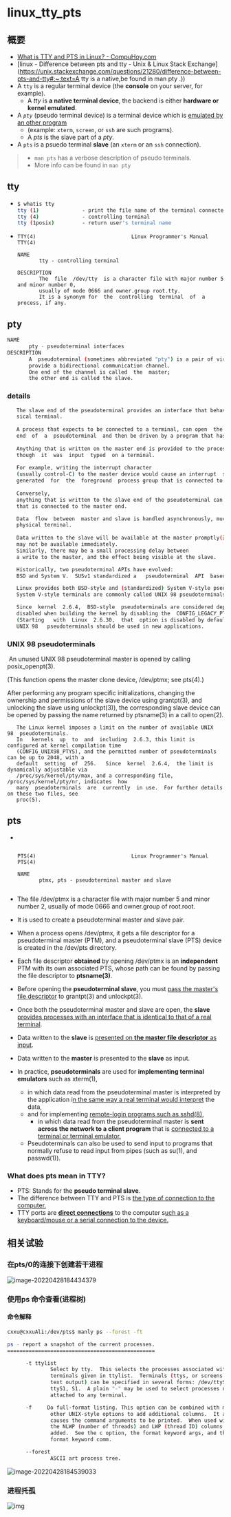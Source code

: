 # linux_tty_pts

## 概要

- [What is TTY and PTS in Linux? - CompuHoy.com](https://www.compuhoy.com/what-is-tty-and-pts-in-linux/)
- [linux - Difference between pts and tty - Unix & Linux Stack Exchange](https://unix.stackexchange.com/questions/21280/difference-between-pts-and-tty#:~:text=A tty is a native,be found in man pty .))
- A `tty` is a regular terminal device (the **console** on your server, for example).
  - A *tty* is **a native terminal device**, the backend is either **hardware or kernel emulated**.
- A *`pty`* (pseudo terminal device) is a terminal device which is <u>emulated by an other program</u>
  -  (example: `xterm`, `screen`, or `ssh` are such programs). 
  - A *pts* is the slave part of a *pty*.
- A `pts` is a psuedo terminal **slave** (an `xterm` or an `ssh` connection).

> - `man pts` has a verbose description of pseudo terminals.
> - More info can be found in `man pty`

## tty

- ```bash
  $ whatis tty
  tty (1)              - print the file name of the terminal connected to standard input
  tty (4)              - controlling terminal
  tty (1posix)         - return user's terminal name
  ```

- ```
  TTY(4)                               Linux Programmer's Manual                              TTY(4)
  
  NAME
         tty - controlling terminal
  
  DESCRIPTION
         The  file  /dev/tty  is a character file with major number 5 and minor number 0,
         usually of mode 0666 and owner.group root.tty. 
         It is a synonym for  the  controlling  terminal  of  a process, if any.
  ```
## pty

```bash
NAME
       pty - pseudoterminal interfaces
DESCRIPTION
       A  pseudoterminal (sometimes abbreviated "pty") is a pair of virtual character devices that
       provide a bidirectional communication channel. 
       One end of the channel is called  the  master; 
       the other end is called the slave.
```

### details

```bash
   The slave end of the pseudoterminal provides an interface that behaves exactly like a clas‐
   sical terminal.
   
   A process that expects to be connected to a terminal, can open  the  slave
   end  of  a  pseudoterminal  and then be driven by a program that has opened the master end.
   
   Anything that is written on the master end is provided to the process on the slave  end  as
   though  it  was  input  typed  on a terminal.
   
   For example, writing the interrupt character
   (usually control-C) to the master device would cause an interrupt  signal  (SIGINT)  to  be
   generated  for  the  foreground  process group that is connected to the slave. 
   
   Conversely,
   anything that is written to the slave end of the pseudoterminal can be read by the  process
   that is connected to the master end.

   Data  flow  between  master and slave is handled asynchronously, much like data flow with a
   physical terminal.
   
   Data written to the slave will be available at the master promptly(迅速), but
   may not be available immediately. 
   Similarly, there may be a small processing delay between
   a write to the master, and the effect being visible at the slave.

   Historically, two pseudoterminal APIs have evolved: 
   BSD and System V.  SUSv1 standardized a   pseudoterminal  API  based  on the System V API, and this API should be employed in all new programs that use pseudoterminals.

   Linux provides both BSD-style and (standardized) System V-style pseudoterminals. 
   System V-style terminals are commonly called UNIX 98 pseudoterminals on Linux systems.

   Since  kernel  2.6.4,  BSD-style  pseudoterminals are considered deprecated: support can be
   disabled when building the kernel by disabling the  CONFIG_LEGACY_PTYS  option.   
   (Starting   with  Linux  2.6.30,  that  option is disabled by default in the mainline kernel.) 
   UNIX 98   pseudoterminals should be used in new applications.
```

###  UNIX 98 pseudoterminals

​       An unused UNIX 98 pseudoterminal master is opened by calling posix_openpt(3). 

 (This  function  opens the master clone device, /dev/ptmx; see pts(4).)  

After performing any program specific initializations, changing the ownership and permissions of the slave device  using
       grantpt(3),  and unlocking the slave using unlockpt(3)), the corresponding slave device can
       be opened by passing the name returned by ptsname(3) in a call to open(2).

       The Linux kernel imposes a limit on the number of available UNIX  98  pseudoterminals. 
       In   kernels  up  to  and  including  2.6.3, this limit is configured at kernel compilation time
       (CONFIG_UNIX98_PTYS), and the permitted number of pseudoterminals can be up to 2048, with a
       default  setting  of  256.   Since  kernel  2.6.4,  the limit is dynamically adjustable via
       /proc/sys/kernel/pty/max, and a corresponding file, /proc/sys/kernel/pty/nr, indicates  how
       many  pseudoterminals  are  currently  in use.  For further details on these two files, see
       proc(5).


## pts

- ```
  
  
  
  PTS(4)                               Linux Programmer's Manual                              PTS(4)
  
  NAME
         ptmx, pts - pseudoterminal master and slave
  
  
  ```
  
-  The file /dev/ptmx is a character file with major number 5 and minor number 2,
   usually of  mode 0666 and owner.group of root.root. 

-  It is used to create a pseudoterminal master and  slave pair.  

-  When a process opens /dev/ptmx, it gets a file descriptor for a pseudoterminal master  (PTM), 
   and a pseudoterminal slave (PTS) device is created in the /dev/pts directory.

-  Each  file descriptor **obtained** by opening /dev/ptmx is an **independent** PTM with its own associated  PTS, whose path can be found by passing the file descriptor to **ptsname(3)**. 

- Before opening the **pseudoterminal slave**, you must <u>pass the master's file descriptor</u> to  grantpt(3) and unlockpt(3).  

- Once both the pseudoterminal master and slave are open, the **slave** <u>provides processes with  an interface that is identical to that of a real terminal</u>.  

- Data written to the **slave** is <u>presented on **the master file descriptor** as input</u>. 

- Data written to the **master** is presented to the **slave** as input.   

- In practice, **pseudoterminals** are used for **implementing terminal emulators** such as xterm(1), 
  -  in which data read from the pseudoterminal master is interpreted by the application i<u>n the  same way a real terminal would interpret</u> the data, 
  - and for implementing <u>remote-login programs such as sshd(8)</u>,
    -  in which data read from the pseudoterminal master is **sent across the  network to a client program** that is <u>connected to a terminal or terminal emulator.</u>  
  -  Pseudoterminals can also be used to send input to programs that normally refuse to read  input from pipes (such as su(1), and passwd(1)).

### What does pts mean in TTY?

- PTS: Stands for the **pseudo terminal slave**. 
- The difference between TTY and PTS is <u>the type of connection to the computer.</u> 
- TTY ports are <u>**direct connections**</u> to the computer s<u>uch as a keyboard/mouse or a serial connection to the device.</u>

## 相关试验

### 在pts/0的连接下创建若干进程

![image-20220428184434379](https://cdn.jsdelivr.net/gh/xuchaoxin1375/pictures@main/images/image-20220428184434379.png)

### 使用ps 命令查看(进程树)

#### 命令解释

```bash
cxxu@cxxuAli:/dev/pts$ manly ps --forest -ft

ps - report a snapshot of the current processes.
================================================

      -t ttylist
              Select by tty.  This selects the processes associated with the
              terminals given in ttylist.  Terminals (ttys, or screens for
              text output) can be specified in several forms: /dev/ttyS1,
              ttyS1, S1.  A plain "-" may be used to select processes not
              attached to any terminal.

      -f     Do full-format listing. This option can be combined with many
              other UNIX-style options to add additional columns.  It also
              causes the command arguments to be printed.  When used with -L,
              the NLWP (number of threads) and LWP (thread ID) columns will be
              added.  See the c option, the format keyword args, and the
              format keyword comm.

      --forest
              ASCII art process tree.
```



![image-20220428184539033](https://cdn.jsdelivr.net/gh/xuchaoxin1375/pictures@main/images/image-20220428184539033.png)

### 进程托孤

![img](https://cdn.jsdelivr.net/gh/xuchaoxin1375/pictures@main/images/clip_image002.jpg)



